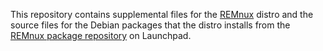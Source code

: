 This repository contains supplemental files for the [REMnux](https://REMnux.org) distro and the source files for the Debian packages that the distro installs from the [REMnux package repository](https://launchpad.net/~remnux/+archive/ubuntu/stable/+packages) on Launchpad.
